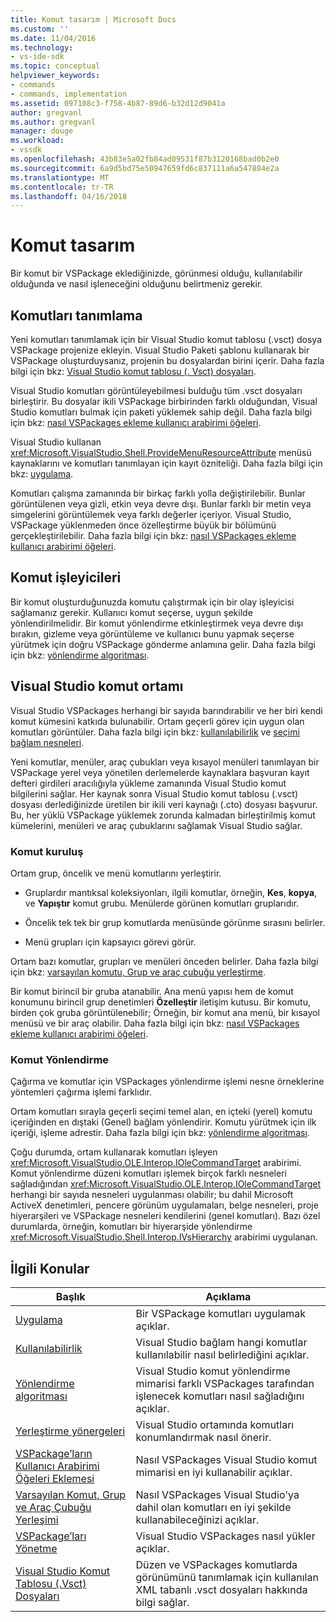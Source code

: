 ```yaml
---
title: Komut tasarım | Microsoft Docs
ms.custom: ''
ms.date: 11/04/2016
ms.technology:
- vs-ide-sdk
ms.topic: conceptual
helpviewer_keywords:
- commands
- commands, implementation
ms.assetid: 097108c3-f758-4b87-89d6-b32d12d9041a
author: gregvanl
ms.author: gregvanl
manager: douge
ms.workload:
- vssdk
ms.openlocfilehash: 43b83e5a02fb84ad09531f87b3120168bad0b2e0
ms.sourcegitcommit: 6a9d5bd75e50947659fd6c837111a6a547884e2a
ms.translationtype: MT
ms.contentlocale: tr-TR
ms.lasthandoff: 04/16/2018
---
```

# <a name="command-design"></a>Komut tasarım
Bir komut bir VSPackage eklediğinizde, görünmesi olduğu, kullanılabilir olduğunda ve nasıl işleneceğini olduğunu belirtmeniz gerekir.  
  
## <a name="defining-commands"></a>Komutları tanımlama  
 Yeni komutları tanımlamak için bir Visual Studio komut tablosu (.vsct) dosya VSPackage projenize ekleyin. Visual Studio Paketi şablonu kullanarak bir VSPackage oluşturduysanız, projenin bu dosyalardan birini içerir. Daha fazla bilgi için bkz: [Visual Studio komut tablosu (. Vsct) dosyaları](../../extensibility/internals/visual-studio-command-table-dot-vsct-files.md).  
  
 Visual Studio komutları görüntüleyebilmesi bulduğu tüm .vsct dosyaları birleştirir. Bu dosyalar ikili VSPackage birbirinden farklı olduğundan, Visual Studio komutları bulmak için paketi yüklemek sahip değil. Daha fazla bilgi için bkz: [nasıl VSPackages ekleme kullanıcı arabirimi öğeleri](../../extensibility/internals/how-vspackages-add-user-interface-elements.md).  
  
 Visual Studio kullanan <xref:Microsoft.VisualStudio.Shell.ProvideMenuResourceAttribute> menüsü kaynaklarını ve komutları tanımlayan için kayıt özniteliği. Daha fazla bilgi için bkz: [uygulama](../../extensibility/internals/command-implementation.md).  
  
 Komutları çalışma zamanında bir birkaç farklı yolla değiştirilebilir. Bunlar görüntülenen veya gizli, etkin veya devre dışı. Bunlar farklı bir metin veya simgelerini görüntülemek veya farklı değerler içeriyor. Visual Studio, VSPackage yüklenmeden önce özelleştirme büyük bir bölümünü gerçekleştirilebilir. Daha fazla bilgi için bkz: [nasıl VSPackages ekleme kullanıcı arabirimi öğeleri](../../extensibility/internals/how-vspackages-add-user-interface-elements.md).  
  
## <a name="command-handlers"></a>Komut işleyicileri  
 Bir komut oluşturduğunuzda komutu çalıştırmak için bir olay işleyicisi sağlamanız gerekir. Kullanıcı komut seçerse, uygun şekilde yönlendirilmelidir. Bir komut yönlendirme etkinleştirmek veya devre dışı bırakın, gizleme veya görüntüleme ve kullanıcı bunu yapmak seçerse yürütmek için doğru VSPackage gönderme anlamına gelir. Daha fazla bilgi için bkz: [yönlendirme algoritması](../../extensibility/internals/command-routing-algorithm.md).  
  
## <a name="the-visual-studio-command-environment"></a>Visual Studio komut ortamı  
 Visual Studio VSPackages herhangi bir sayıda barındırabilir ve her biri kendi komut kümesini katkıda bulunabilir. Ortam geçerli görev için uygun olan komutları görüntüler. Daha fazla bilgi için bkz: [kullanılabilirlik](../../extensibility/internals/command-availability.md) ve [seçimi bağlam nesneleri](../../extensibility/internals/selection-context-objects.md).  
  
 Yeni komutlar, menüler, araç çubukları veya kısayol menüleri tanımlayan bir VSPackage yerel veya yönetilen derlemelerde kaynaklara başvuran kayıt defteri girdileri aracılığıyla yükleme zamanında Visual Studio komut bilgilerini sağlar. Her kaynak sonra Visual Studio komut tablosu (.vsct) dosyası derlediğinizde üretilen bir ikili veri kaynağı (.cto) dosyası başvurur. Bu, her yüklü VSPackage yüklemek zorunda kalmadan birleştirilmiş komut kümelerini, menüleri ve araç çubuklarını sağlamak Visual Studio sağlar.  
  
### <a name="command-organization"></a>Komut kuruluş  
 Ortam grup, öncelik ve menü komutlarını yerleştirir.  
  
-   Gruplardır mantıksal koleksiyonları, ilgili komutlar, örneğin, **Kes**, **kopya**, ve **Yapıştır** komut grubu. Menülerde görünen komutları gruplarıdır.  
  
-   Öncelik tek tek bir grup komutlarda menüsünde görünme sırasını belirler.  
  
-   Menü grupları için kapsayıcı görevi görür.  
  
 Ortam bazı komutlar, grupları ve menüleri önceden belirler. Daha fazla bilgi için bkz: [varsayılan komutu, Grup ve araç çubuğu yerleştirme](../../extensibility/internals/default-command-group-and-toolbar-placement.md).  
  
 Bir komut birincil bir gruba atanabilir. Ana menü yapısı hem de komut konumunu birincil grup denetimleri **Özelleştir** iletişim kutusu. Bir komutu, birden çok gruba görüntülenebilir; Örneğin, bir komut ana menü, bir kısayol menüsü ve bir araç olabilir. Daha fazla bilgi için bkz: [nasıl VSPackages ekleme kullanıcı arabirimi öğeleri](../../extensibility/internals/how-vspackages-add-user-interface-elements.md).  
  
### <a name="command-routing"></a>Komut Yönlendirme  
 Çağırma ve komutlar için VSPackages yönlendirme işlemi nesne örneklerine yöntemleri çağırma işlemi farklıdır.  
  
 Ortam komutları sırayla geçerli seçimi temel alan, en içteki (yerel) komutu içeriğinden en dıştaki (Genel) bağlam yönlendirir. Komutu yürütmek için ilk içeriği, işleme adrestir. Daha fazla bilgi için bkz: [yönlendirme algoritması](../../extensibility/internals/command-routing-algorithm.md).  
  
 Çoğu durumda, ortam kullanarak komutları işleyen <xref:Microsoft.VisualStudio.OLE.Interop.IOleCommandTarget> arabirimi. Komut yönlendirme düzeni komutları işlemek birçok farklı nesneleri sağladığından <xref:Microsoft.VisualStudio.OLE.Interop.IOleCommandTarget> herhangi bir sayıda nesneleri uygulanması olabilir; bu dahil Microsoft ActiveX denetimleri, pencere görünüm uygulamaları, belge nesneleri, proje hiyerarşileri ve VSPackage nesneleri kendilerini (genel komutları). Bazı özel durumlarda, örneğin, komutları bir hiyerarşide yönlendirme <xref:Microsoft.VisualStudio.Shell.Interop.IVsHierarchy> arabirimi uygulanan.  
  
## <a name="related-topics"></a>İlgili Konular  
  
|Başlık|Açıklama|  
|-----------|-----------------|  
|[Uygulama](../../extensibility/internals/command-implementation.md)|Bir VSPackage komutları uygulamak açıklar.|  
|[Kullanılabilirlik](../../extensibility/internals/command-availability.md)|Visual Studio bağlam hangi komutlar kullanılabilir nasıl belirlediğini açıklar.|  
|[Yönlendirme algoritması](../../extensibility/internals/command-routing-algorithm.md)|Visual Studio komut yönlendirme mimarisi farklı VSPackages tarafından işlenecek komutları nasıl sağladığını açıklar.|  
|[Yerleştirme yönergeleri](../../extensibility/internals/command-placement-guidelines.md)|Visual Studio ortamında komutları konumlandırmak nasıl önerir.|  
|[VSPackage’ların Kullanıcı Arabirimi Öğeleri Eklemesi](../../extensibility/internals/how-vspackages-add-user-interface-elements.md)|Nasıl VSPackages Visual Studio komut mimarisi en iyi kullanabilir açıklar.|  
|[Varsayılan Komut, Grup ve Araç Çubuğu Yerleşimi](../../extensibility/internals/default-command-group-and-toolbar-placement.md)|Nasıl VSPackages Visual Studio'ya dahil olan komutları en iyi şekilde kullanabileceğinizi açıklar.|  
|[VSPackage’ları Yönetme](../../extensibility/managing-vspackages.md)|Visual Studio VSPackages nasıl yükler açıklar.|  
|[Visual Studio Komut Tablosu (.Vsct) Dosyaları](../../extensibility/internals/visual-studio-command-table-dot-vsct-files.md)|Düzen ve VSPackages komutlarda görünümünü tanımlamak için kullanılan XML tabanlı .vsct dosyaları hakkında bilgi sağlar.|